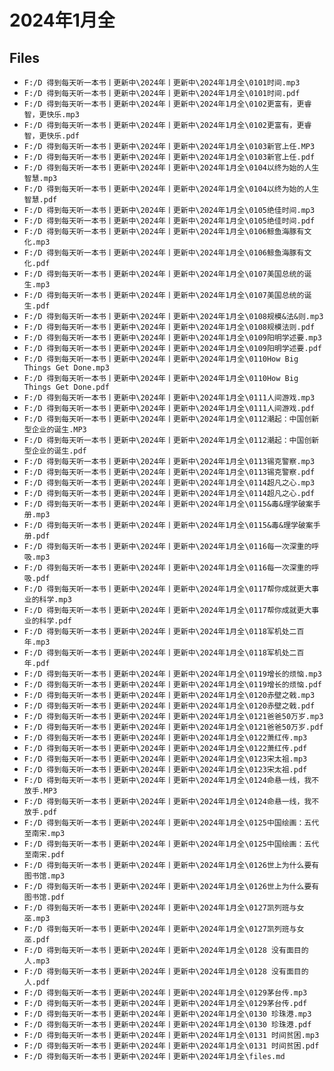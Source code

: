 # 2024年1月全

## Files

- `F:/D 得到每天听一本书丨更新中\2024年丨更新中\2024年1月全\0101时间.mp3`
- `F:/D 得到每天听一本书丨更新中\2024年丨更新中\2024年1月全\0101时间.pdf`
- `F:/D 得到每天听一本书丨更新中\2024年丨更新中\2024年1月全\0102更富有，更睿智，更快乐.mp3`
- `F:/D 得到每天听一本书丨更新中\2024年丨更新中\2024年1月全\0102更富有，更睿智，更快乐.pdf`
- `F:/D 得到每天听一本书丨更新中\2024年丨更新中\2024年1月全\0103新官上任.MP3`
- `F:/D 得到每天听一本书丨更新中\2024年丨更新中\2024年1月全\0103新官上任.pdf`
- `F:/D 得到每天听一本书丨更新中\2024年丨更新中\2024年1月全\0104以终为始的人生智慧.mp3`
- `F:/D 得到每天听一本书丨更新中\2024年丨更新中\2024年1月全\0104以终为始的人生智慧.pdf`
- `F:/D 得到每天听一本书丨更新中\2024年丨更新中\2024年1月全\0105绝佳时间.mp3`
- `F:/D 得到每天听一本书丨更新中\2024年丨更新中\2024年1月全\0105绝佳时间.pdf`
- `F:/D 得到每天听一本书丨更新中\2024年丨更新中\2024年1月全\0106鲸鱼海豚有文化.mp3`
- `F:/D 得到每天听一本书丨更新中\2024年丨更新中\2024年1月全\0106鲸鱼海豚有文化.pdf`
- `F:/D 得到每天听一本书丨更新中\2024年丨更新中\2024年1月全\0107美国总统的诞生.mp3`
- `F:/D 得到每天听一本书丨更新中\2024年丨更新中\2024年1月全\0107美国总统的诞生.pdf`
- `F:/D 得到每天听一本书丨更新中\2024年丨更新中\2024年1月全\0108规模&法&则.mp3`
- `F:/D 得到每天听一本书丨更新中\2024年丨更新中\2024年1月全\0108规模法则.pdf`
- `F:/D 得到每天听一本书丨更新中\2024年丨更新中\2024年1月全\0109阳明学述要.mp3`
- `F:/D 得到每天听一本书丨更新中\2024年丨更新中\2024年1月全\0109阳明学述要.pdf`
- `F:/D 得到每天听一本书丨更新中\2024年丨更新中\2024年1月全\0110How Big Things Get Done.mp3`
- `F:/D 得到每天听一本书丨更新中\2024年丨更新中\2024年1月全\0110How Big Things Get Done.pdf`
- `F:/D 得到每天听一本书丨更新中\2024年丨更新中\2024年1月全\0111人间游戏.mp3`
- `F:/D 得到每天听一本书丨更新中\2024年丨更新中\2024年1月全\0111人间游戏.pdf`
- `F:/D 得到每天听一本书丨更新中\2024年丨更新中\2024年1月全\0112潮起：中国创新型企业的诞生.MP3`
- `F:/D 得到每天听一本书丨更新中\2024年丨更新中\2024年1月全\0112潮起：中国创新型企业的诞生.pdf`
- `F:/D 得到每天听一本书丨更新中\2024年丨更新中\2024年1月全\0113锡克警察.mp3`
- `F:/D 得到每天听一本书丨更新中\2024年丨更新中\2024年1月全\0113锡克警察.pdf`
- `F:/D 得到每天听一本书丨更新中\2024年丨更新中\2024年1月全\0114超凡之心.mp3`
- `F:/D 得到每天听一本书丨更新中\2024年丨更新中\2024年1月全\0114超凡之心.pdf`
- `F:/D 得到每天听一本书丨更新中\2024年丨更新中\2024年1月全\0115&毒&理学破案手册.mp3`
- `F:/D 得到每天听一本书丨更新中\2024年丨更新中\2024年1月全\0115&毒&理学破案手册.pdf`
- `F:/D 得到每天听一本书丨更新中\2024年丨更新中\2024年1月全\0116每一次深重的呼吸.mp3`
- `F:/D 得到每天听一本书丨更新中\2024年丨更新中\2024年1月全\0116每一次深重的呼吸.pdf`
- `F:/D 得到每天听一本书丨更新中\2024年丨更新中\2024年1月全\0117帮你成就更大事业的科学.mp3`
- `F:/D 得到每天听一本书丨更新中\2024年丨更新中\2024年1月全\0117帮你成就更大事业的科学.pdf`
- `F:/D 得到每天听一本书丨更新中\2024年丨更新中\2024年1月全\0118军机处二百年.mp3`
- `F:/D 得到每天听一本书丨更新中\2024年丨更新中\2024年1月全\0118军机处二百年.pdf`
- `F:/D 得到每天听一本书丨更新中\2024年丨更新中\2024年1月全\0119增长的烦恼.mp3`
- `F:/D 得到每天听一本书丨更新中\2024年丨更新中\2024年1月全\0119增长的烦恼.pdf`
- `F:/D 得到每天听一本书丨更新中\2024年丨更新中\2024年1月全\0120赤壁之戟.mp3`
- `F:/D 得到每天听一本书丨更新中\2024年丨更新中\2024年1月全\0120赤壁之戟.pdf`
- `F:/D 得到每天听一本书丨更新中\2024年丨更新中\2024年1月全\0121爸爸50万岁.mp3`
- `F:/D 得到每天听一本书丨更新中\2024年丨更新中\2024年1月全\0121爸爸50万岁.pdf`
- `F:/D 得到每天听一本书丨更新中\2024年丨更新中\2024年1月全\0122萧红传.mp3`
- `F:/D 得到每天听一本书丨更新中\2024年丨更新中\2024年1月全\0122萧红传.pdf`
- `F:/D 得到每天听一本书丨更新中\2024年丨更新中\2024年1月全\0123宋太祖.mp3`
- `F:/D 得到每天听一本书丨更新中\2024年丨更新中\2024年1月全\0123宋太祖.pdf`
- `F:/D 得到每天听一本书丨更新中\2024年丨更新中\2024年1月全\0124命悬一线，我不放手.MP3`
- `F:/D 得到每天听一本书丨更新中\2024年丨更新中\2024年1月全\0124命悬一线，我不放手.pdf`
- `F:/D 得到每天听一本书丨更新中\2024年丨更新中\2024年1月全\0125中国绘画：五代至南宋.mp3`
- `F:/D 得到每天听一本书丨更新中\2024年丨更新中\2024年1月全\0125中国绘画：五代至南宋.pdf`
- `F:/D 得到每天听一本书丨更新中\2024年丨更新中\2024年1月全\0126世上为什么要有图书馆.mp3`
- `F:/D 得到每天听一本书丨更新中\2024年丨更新中\2024年1月全\0126世上为什么要有图书馆.pdf`
- `F:/D 得到每天听一本书丨更新中\2024年丨更新中\2024年1月全\0127凯列班与女巫.mp3`
- `F:/D 得到每天听一本书丨更新中\2024年丨更新中\2024年1月全\0127凯列班与女巫.pdf`
- `F:/D 得到每天听一本书丨更新中\2024年丨更新中\2024年1月全\0128 没有面目的人.mp3`
- `F:/D 得到每天听一本书丨更新中\2024年丨更新中\2024年1月全\0128 没有面目的人.pdf`
- `F:/D 得到每天听一本书丨更新中\2024年丨更新中\2024年1月全\0129茅台传.mp3`
- `F:/D 得到每天听一本书丨更新中\2024年丨更新中\2024年1月全\0129茅台传.pdf`
- `F:/D 得到每天听一本书丨更新中\2024年丨更新中\2024年1月全\0130 珍珠港.mp3`
- `F:/D 得到每天听一本书丨更新中\2024年丨更新中\2024年1月全\0130 珍珠港.pdf`
- `F:/D 得到每天听一本书丨更新中\2024年丨更新中\2024年1月全\0131 时间贫困.mp3`
- `F:/D 得到每天听一本书丨更新中\2024年丨更新中\2024年1月全\0131 时间贫困.pdf`
- `F:/D 得到每天听一本书丨更新中\2024年丨更新中\2024年1月全\files.md`
